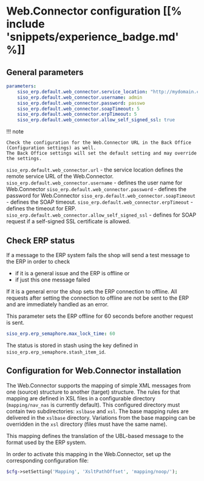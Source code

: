 # Web.Connector configuration [[% include 'snippets/experience_badge.md' %]]

## General parameters

``` yaml
parameters:
    siso_erp.default.web_connector.service_location: "http://mydomain.com/mywebconnector"
    siso_erp.default.web_connector.username: admin
    siso_erp.default.web_connector.password: passwo
    siso_erp.default.web_connector.soapTimeout: 5
    siso_erp.default.web_connector.erpTimeout: 5
    siso_erp.default.web_connector.allow_self_signed_ssl: true
```

!!! note

    Check the configuration for the Web.Connector URL in the Back Office (Configuration settings) as well.
    The Back Office settings will set the default setting and may override the settings.

`siso_erp.default.web_connector.url` - the service location defines the remote service URL of the Web.Connector.
`siso_erp.default.web_connector.username` - defines the user name for Web.Connector
`siso_erp.default.web_connector.password` - defines the password for Web.Connector
`siso_erp.default.web_connector.soapTimeout` - defines the SOAP timeout.
`siso_erp.default.web_connector.erpTimeout` - defines the timeout for ERP.
`siso_erp.default.web_connector.allow_self_signed_ssl` - defines for SOAP request if a self-signed SSL certificate is allowed.

## Check ERP status

If a message to the ERP system fails the shop will send a test message to the ERP in order to check

- if it is a general issue and the ERP is offline or
- if just this one message failed

If it is a general error the shop sets the ERP connection to offline.
All requests after setting the connection to offline are not be sent to the ERP and are immediately handled as an error. 

This parameter sets the ERP offline for 60 seconds before another request is sent. 

``` yaml
siso_erp.erp_semaphore.max_lock_time: 60
```

The status is stored in stash using the key defined in `siso_erp.erp_semaphore.stash_item_id`.

## Configuration for Web.Connector installation

The Web.Connector supports the mapping of simple XML messages from one (source) structure to another (target) structure.
The rules for that mapping are defined in XSL files in a configurable directory (`mapping/nav_nas` is currently default).
This configured directory must contain two subdirectories: `xslbase` and `xsl`. The base mapping rules are delivered in the `xslbase` directory. Variations from the base mapping can be overridden in the `xsl` directory (files must have the same name).

This mapping defines the translation of the UBL-based message to the format used by the ERP system.  

In order to activate this mapping in the Web.Connector, set up the corresponding configuration file:

``` php
$cfg->setSetting('Mapping', 'XsltPathOffset', 'mapping/noop/');
```
